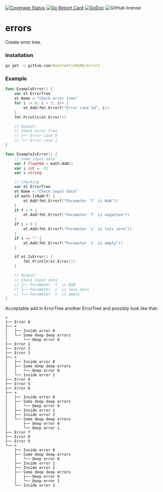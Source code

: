 [![Coverage Status](https://coveralls.io/repos/github/Konstantin8105/errors/badge.svg?branch=master)](https://coveralls.io/github/Konstantin8105/errors?branch=master)
[![Go Report Card](https://goreportcard.com/badge/github.com/Konstantin8105/errors)](https://goreportcard.com/report/github.com/Konstantin8105/errors)
[![GoDoc](https://godoc.org/github.com/Konstantin8105/errors?status.svg)](https://godoc.org/github.com/Konstantin8105/errors)
![GitHub license](https://img.shields.io/badge/license-MIT-blue.svg)

# errors

Create error tree.

### Installation

```cmd
go get -u github.com/Konstantin8105/errors
```

### Example

```go
func ExampleError() {
	var et ErrorTree
	et.Name = "Check error tree"
	for i := 0; i < 2; i++ {
		et.Add(fmt.Errorf("Error case %d", i))
	}
	fmt.Println(et.Error())

	// Output:
	// Check error tree
	// ├── Error case 0
	// └── Error case 1
}
```

```go
func ExampleIsError() {
	// some input data
	var f float64 = math.NaN()
	var i int = -32
	var s string

	// checking
	var et ErrorTree
	et.Name = "Check input data"
	if math.IsNaN(f) {
		et.Add(fmt.Errorf("Parameter `f` is NaN"))
	}
	if f < 0 {
		et.Add(fmt.Errorf("Parameter `f` is negative"))
	}
	if i < 0 {
		et.Add(fmt.Errorf("Parameter `i` is less zero"))
	}
	if s == "" {
		et.Add(fmt.Errorf("Parameter `s` is empty"))
	}

	if et.IsError() {
		fmt.Println(et.Error())
	}

	// Output:
	// Check input data
	// ├── Parameter `f` is NaN
	// ├── Parameter `i` is less zero
	// └── Parameter `s` is empty
}
```

Acceptable add in ErrorTree another ErrorTree and possibly look like that:

```
+
├── Error 0
├── +
│   ├── Inside error 0
│   └── Some deep deep errors
│       └── Deep error 0
├── Error 1
├── Error 2
├── Error 3
├── +
│   ├── Inside error 0
│   ├── Some deep deep errors
│   │   └── Deep error 0
│   └── Inside error 1
├── Error 4
├── Error 5
├── Error 6
├── +
│   ├── Inside error 0
│   ├── Some deep deep errors
│   │   └── Deep error 0
│   ├── Inside error 1
│   ├── Inside error 2
│   └── Some deep deep errors
│       ├── Deep error 0
│       └── Deep error 1
├── Error 7
├── Error 8
├── Error 9
└── +
    ├── Inside error 0
    ├── Some deep deep errors
    │   └── Deep error 0
    ├── Inside error 1
    ├── Inside error 2
    ├── Some deep deep errors
    │   ├── Deep error 0
    │   └── Deep error 1
    └── Inside error 3
```
